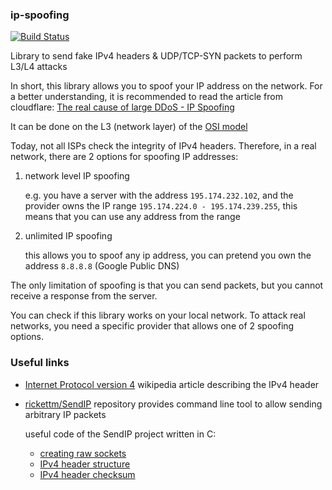 ### ip-spoofing

[![Build Status](https://github.com/StackOverflowExcept1on/ip-spoofing/workflows/CI/badge.svg)](https://github.com/StackOverflowExcept1on/ip-spoofing/actions)

Library to send fake IPv4 headers & UDP/TCP-SYN packets to perform L3/L4 attacks

In short, this library allows you to spoof your IP address on the network. For a better understanding, it is recommended
to read the article from cloudflare:
[The real cause of large DDoS - IP Spoofing](https://blog.cloudflare.com/the-root-cause-of-large-ddos-ip-spoofing/)

It can be done on the L3 (network layer) of the [OSI model](https://en.wikipedia.org/wiki/OSI_model#Layer_architecture)

Today, not all ISPs check the integrity of IPv4 headers.
Therefore, in a real network, there are 2 options for spoofing IP addresses:

1. network level IP spoofing

   e.g. you have a server with the address `195.174.232.102`, and the provider owns the IP
   range `195.174.224.0 - 195.174.239.255`, this means that you can use any address from the range

2. unlimited IP spoofing

   this allows you to spoof any ip address, you can pretend you own the address `8.8.8.8` (Google Public DNS)

The only limitation of spoofing is that you can send packets, but you cannot receive a response from the server.

You can check if this library works on your local network.
To attack real networks, you need a specific provider that allows one of 2 spoofing options.

### Useful links

- [Internet Protocol version 4](https://en.wikipedia.org/wiki/Internet_Protocol_version_4) wikipedia article describing
  the IPv4 header

- [rickettm/SendIP](https://github.com/rickettm/SendIP) repository provides command line tool to allow sending arbitrary
  IP packets

  useful code of the SendIP project written in C:
    - [creating raw sockets](https://github.com/rickettm/SendIP/blob/aad12a001157489ab9053c8665e09aec24a2ff6d/sendip.c#L143)
    - [IPv4 header structure](https://github.com/rickettm/SendIP/blob/aad12a001157489ab9053c8665e09aec24a2ff6d/ipv4.h)
    - [IPv4 header checksum](https://github.com/rickettm/SendIP/blob/aad12a001157489ab9053c8665e09aec24a2ff6d/csum.c)
